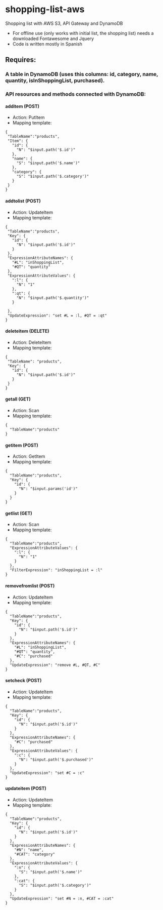# shopping-list-aws
 Shopping list with AWS S3, API Gateway and DynamoDB
 - For offline use (only works with initial list, the shopping list) needs a downloaded Fontawesome and Jquery
 - Code is written mostly in Spanish
 ## Requires:
 ### A table in DynamoDB (uses this columns: id, category, name, quantity, isInShoppingList, purchased).
 ### API resources and methods connected with DynamoDB:
 #### additem (POST)
 - Action: PutItem
 - Mapping template:
 ```
 {
  "TableName":"products",
  "Item": {
    "id": {
      "N": "$input.path('$.id')"
    },
    "name": {
      "S": "$input.path('$.name')"
    },
    "category": {
      "S": "$input.path('$.category')"
    }
  }
}
 ```
 #### addtolist (POST)
 - Action: UpdateItem
 - Mapping template:
 ```
 {
  "TableName":"products",
  "Key": {
    "id": {
      "N": "$input.path('$.id')"
    }
  },
  "ExpressionAttributeNames": {
    "#L": "inShoppingList",
    "#QT": "quantity"
  },
  "ExpressionAttributeValues": {
    ":l": {
      "N": "1"
    },
    ":qt": {
      "N": "$input.path('$.quantity')"
    }
    
  },
  "UpdateExpression": "set #L = :l, #QT = :qt"
}
 ```
#### deleteitem (DELETE)
- Action: DeleteItem
- Mapping template:
 ```
 {
  "TableName": "products",
  "Key": {
    "id": {
      "N": "$input.path('$.id')"
    }
  }
}
 ```
#### getall (GET)
- Action: Scan
- Mapping template:
```
{
  "TableName":"products"
}
```
#### getitem (POST)
- Action: GetItem
- Mapping template:
```
{
  "TableName":"products",
  "Key": {
    "id": {
      "N": "$input.params('id')"
    }
  }
}
```
#### getlist (GET)
- Action: Scan
- Mapping template:
```
{
  "TableName":"products",
  "ExpressionAttributeValues": {
    ":l": {
      "N": "1"
    }
  },
  "FilterExpression": "inShoppingList = :l"
}
```
#### removefromlist (POST)
- Action: UpdateItem
- Mapping template:
```
{
  "TableName":"products",
  "Key": {
    "id": {
      "N": "$input.path('$.id')"
    }
  },
  "ExpressionAttributeNames": {
    "#L": "inShoppingList",
    "#QT": "quantity",
    "#C": "purchased"
  },
  "UpdateExpression": "remove #L, #QT, #C"
}
```
#### setcheck (POST)
- Action: UpdateItem
- Mapping template:
```
{
  "TableName":"products",
  "Key": {
    "id": {
      "N": "$input.path('$.id')"
    }
  },
  "ExpressionAttributeNames": {
    "#C": "purchased"
  },
  "ExpressionAttributeValues": {
    ":c": {
      "N": "$input.path('$.purchased')"
    }
  },
  "UpdateExpression": "set #C = :c"
}
```
#### updateitem (POST)
- Action: UpdateItem
- Mapping template:
```
{
  "TableName":"products",
  "Key": {
    "id": {
      "N": "$input.path('$.id')"
    }
  },
  "ExpressionAttributeNames": {
    "#N": "name",
    "#CAT": "category"
  },
  "ExpressionAttributeValues": {
    ":n": {
      "S": "$input.path('$.name')"
    },
    ":cat": {
      "S": "$input.path('$.category')"
    }
  },
  "UpdateExpression": "set #N = :n, #CAT = :cat"
}
```